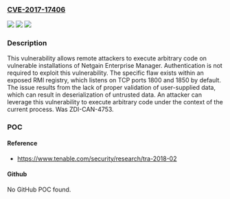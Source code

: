 ### [CVE-2017-17406](https://cve.mitre.org/cgi-bin/cvename.cgi?name=CVE-2017-17406)
![](https://img.shields.io/static/v1?label=Product&message=NetGain%20Systems%20Enterprise%20Manager&color=blue)
![](https://img.shields.io/static/v1?label=Version&message=n%2Fa&color=blue)
![](https://img.shields.io/static/v1?label=Vulnerability&message=CWE-502-Deserialization%20of%20Untrusted%20Data&color=brighgreen)

### Description

This vulnerability allows remote attackers to execute arbitrary code on vulnerable installations of Netgain Enterprise Manager. Authentication is not required to exploit this vulnerability. The specific flaw exists within an exposed RMI registry, which listens on TCP ports 1800 and 1850 by default. The issue results from the lack of proper validation of user-supplied data, which can result in deserialization of untrusted data. An attacker can leverage this vulnerability to execute arbitrary code under the context of the current process. Was ZDI-CAN-4753.

### POC

#### Reference
- https://www.tenable.com/security/research/tra-2018-02

#### Github
No GitHub POC found.

